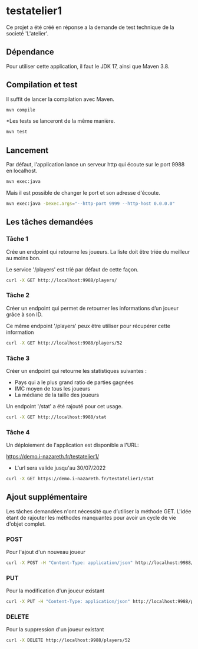 
# testatelier1

Ce projet a été créé en réponse a la demande de test technique de la societé 'L'atelier'.

## Dépendance

Pour utiliser cette application, il faut le JDK 17, ainsi que Maven 3.8. 

## Compilation et test

Il suffit de lancer la compilation avec Maven.

```bash
mvn compile
```

*Les tests se lanceront de la même manière.

```bash
mvn test
```
## Lancement

Par défaut, l'application lance un serveur http qui écoute sur le port 9988 en localhost.

```bash
mvn exec:java
```

Mais il est possible de changer le port et son adresse d'écoute.

```bash
mvn exec:java -Dexec.args="--http-port 9999 --http-host 0.0.0.0"
```

## Les tâches demandées

### Tâche 1

Crée un endpoint qui retourne les joueurs. La liste doit être triée du meilleur au moins bon.

Le service '/players' est trié par défaut de cette façon.

```bash
curl -X GET http://localhost:9988/players/
```

### Tâche 2

Créer un endpoint qui permet de retourner les informations d’un joueur grâce à son ID.

Ce même endpoint '/players' peux être utiliser pour récupérer cette information

```bash
curl -X GET http://localhost:9988/players/52
```

### Tâche 3

Créer un endpoint qui retourne les statistiques suivantes :

- Pays qui a le plus grand ratio de parties gagnées
- IMC moyen de tous les joueurs
- La médiane de la taille des joueurs

Un endpoint '/stat' a été rajouté pour cet usage.

```bash
curl -X GET http://localhost:9988/stat
```

### Tâche 4

Un déploiement de l'application est disponible a l'URL: 
 
 https://demo.i-nazareth.fr/testatelier1/

* L'url sera valide jusqu'au 30/07/2022

```bash
curl -X GET https://demo.i-nazareth.fr/testatelier1/stat
```

## Ajout supplémentaire

Les tâches demandées n'ont nécessité que d’utiliser la méthode GET. L'idée étant de rajouter les méthodes manquantes pour avoir un cycle de vie d'objet complet.

### POST

Pour l'ajout d'un nouveau joueur

```bash
curl -X POST -H "Content-Type: application/json" http://localhost:9988/players/ -d {\"id\":2,\"lastname\":.......}
```

### PUT

Pour la modification d'un joueur existant

```bash
curl -X PUT -H "Content-Type: application/json" http://localhost:9988/players -d {\"id\":2,\"lastname\":.......}
```

### DELETE

Pour la suppression d'un joueur existant

```bash
curl -X DELETE http://localhost:9988/players/52
```